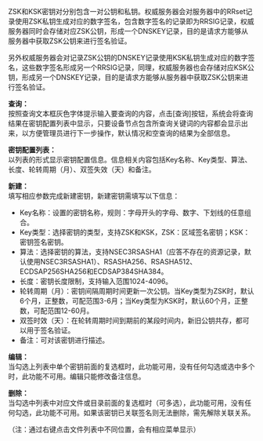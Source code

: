 ZSK和KSK密钥对分别包含一对公钥和私钥。权威服务器会对服务器中的RRset记录使用ZSK私钥生成对应的数字签名，包含数字签名的记录即为RRSIG记录，权威服务器同时会存储对应ZSK公钥，形成一个DNSKEY记录，目的是请求方能够从服务器中获取ZSK公钥来进行签名验证。

另外权威服务器会对记录ZSK公钥的DNSKEY记录使用KSK私钥生成对应的数字签名，这些数字签名形成另一个RRSIG记录，同理，权威服务器也会存储对应KSK公钥，形成另一个DNSKEY记录，目的是请求方能够从服务器中获取ZSK公钥来进行签名验证。

**查询：**  
按照查询文本框灰色字体提示输入要查询的内容，点击[查询]按钮，系统会将查询结果在密钥配置列表中显示，只要设备节点包含所查询关键词的内容都会显示出来，以方便管理员进行下一步操作，默认情况和空查询的结果为全部信息。

**密钥配置列表：**  
以列表的形式显示密钥配置信息。信息相关内容包括Key名称、Key类型、算法、长度、轮转周期（月）、双签失效（天）和备注。

**新建：**  
填写相应参数完成新建密钥，新建密钥需填写以下信息：
- Key名称：设置的密钥名称，规则：字母开头的字母、数字、下划线的任意组合。
- Key类型：选择密钥的类型，支持ZSK和KSK，ZSK：区域签名密钥；KSK：密钥签名密钥。
- 算法：选择密钥的算法，支持NSEC3RSASHA1（应答不存在的资源记录，默认使用NSEC3RSASHA1）、RSASHA256、RSASHA512、ECDSAP256SHA256和ECDSAP384SHA384。
- 长度：密钥长度限制，支持输入范围1024-4096。
- 轮转周期（月）：密钥间隔周期时间更新一次公钥。当Key类型为ZSK时，默认6个月，正整数，可配范围3-6月；当Key类型为KSK时，默认60个月，正整数，可配范围12-60月。
- 双签时效（天）：在轮转周期时间到期前的某段时间内，新旧公钥共存，都可以用于签名验证。
- 备注：可对该密钥进行描述。

**编辑：**  
当勾选上列表中单个密钥前面的复选框时，此功能可用，没有任何勾选或选中多个时，此功能不可用。编辑只能修改备注信息。

**删除：**  
当勾选中列表中对应文件或目录前面的复选框时（可多选），此功能可用，没有任何勾选，此功能不可用。如果该密钥已关联签名则无法删除，需先解除关联关系。

（注：通过右键点击文件列表中不同位置，会有相应菜单显示）
